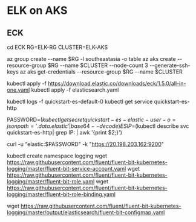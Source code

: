 # ELK on AKS

## ECK 
cd ECK
RG=ELK-RG
CLUSTER=ELK-AKS

az group create --name $RG -l southeastasia -o table
az aks create --resource-group $RG --name $CLUSTER --node-count 3 --generate-ssh-keys
az aks get-credentials --resource-group $RG --name $CLUSTER

kubectl apply -f https://download.elastic.co/downloads/eck/1.5.0/all-in-one.yaml
kubectl apply -f elasticsearch.yaml

kubectl logs -f quickstart-es-default-0 
kubectl get service quickstart-es-http

PASSWORD=$(kubectl get secret quickstart-es-elastic-user -o=jsonpath='{.data.elastic}' | base64 --decode)
ESIP=$(kubectl describe svc quickstart-es-http| grep IP: | awk '{print $2;}')

curl -u "elastic:$PASSWORD" -k "https://20.198.203.162:9200"



kubectl create namespace logging
wget https://raw.githubusercontent.com/fluent/fluent-bit-kubernetes-logging/master/fluent-bit-service-account.yaml
wget https://raw.githubusercontent.com/fluent/fluent-bit-kubernetes-logging/master/fluent-bit-role.yaml
wget https://raw.githubusercontent.com/fluent/fluent-bit-kubernetes-logging/master/fluent-bit-role-binding.yaml

wget https://raw.githubusercontent.com/fluent/fluent-bit-kubernetes-logging/master/output/elasticsearch/fluent-bit-configmap.yaml